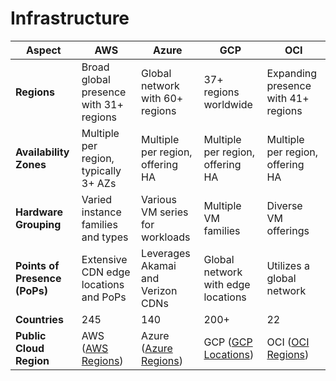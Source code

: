 # Infrastructure

| Aspect                        | AWS                                  | Azure                               | GCP                                 | OCI                                 |
| ----------------------------- | ------------------------------------ | ----------------------------------- | ----------------------------------- | ----------------------------------- |
| **Regions**                   | Broad global presence with 31+ regions | Global network with 60+ regions     | 37+ regions worldwide              | Expanding presence with 41+ regions |
| **Availability Zones**        | Multiple per region, typically 3+ AZs | Multiple per region, offering HA   | Multiple per region, offering HA   | Multiple per region, offering HA   |
| **Hardware Grouping**         | Varied instance families and types   | Various VM series for workloads    | Multiple VM families               | Diverse VM offerings                |
| **Points of Presence (PoPs)** | Extensive CDN edge locations and PoPs | Leverages Akamai and Verizon CDNs  | Global network with edge locations | Utilizes a global network           |
| **Countries**                 |245 | 140            | 200+            | 22     |
| **Public Cloud Region**                      | AWS ([AWS Regions](https://aws.amazon.com/about-aws/global-infrastructure/regions_az/)) | Azure ([Azure Regions](https://azure.microsoft.com/en-us/global-infrastructure/regions/)) | GCP ([GCP Locations](https://cloud.google.com/about/locations)) | OCI ([OCI Regions](https://www.oracle.com/cloud/data-regions.html)) |

